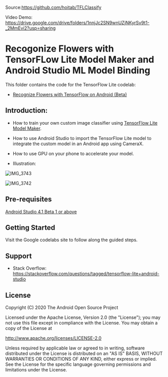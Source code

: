 Source:https://github.com/hoitab/TFLClassify

Video Demo: https://drive.google.com/drive/folders/1nnjJc2SN9wnUZjNKyrSv9t1-_2MmEvi2?usp=sharing

# Recogonize Flowers with TensorFLow Lite Model Maker and Android Studio ML Model Binding

This folder contains the code for the TensorFlow Lite codelab:

* [Recognize Flowers with TensorFlow on Android (Beta)](https://goo.gle/3dbCSbt)

## Introduction:


*   How to train your own custom image classifier using [TensorFlow Lite Model Maker](https://www.tensorflow.org/lite/tutorials/model_maker_image_classification).
*   How to use Android Studio to import the TensorFlow Lite model to integrate the custom model in an Android app using CameraX.
*   How to use GPU on your phone to accelerate your model.


*   Illustration:


![IMG_3743](https://user-images.githubusercontent.com/81319640/118106724-1af60180-b408-11eb-8c55-26a3cb2eaa9e.jpeg)

![IMG_3742](https://user-images.githubusercontent.com/81319640/118106761-25b09680-b408-11eb-9ca0-a3b57b7e907d.jpeg)




## Pre-requisites

[Android Studio 4.1 Beta 1 or above](http://developers.android.com/studio/preview)

## Getting Started

Visit the Google codelabs site to follow along the guided steps.

## Support

- Stack Overflow: https://stackoverflow.com/questions/tagged/tensorflow-lite+android-studio

## License

 Copyright (C) 2020 The Android Open Source Project
 
 Licensed under the Apache License, Version 2.0 (the "License");
 you may not use this file except in compliance with the License.
 You may obtain a copy of the License at

http://www.apache.org/licenses/LICENSE-2.0
 
 Unless required by applicable law or agreed to in writing, software
 distributed under the License is distributed on an "AS IS" BASIS,
 WITHOUT WARRANTIES OR CONDITIONS OF ANY KIND, either express or implied.
 See the License for the specific language governing permissions and
 limitations under the License.
